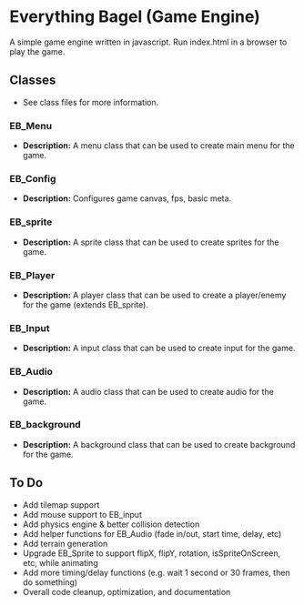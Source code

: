 # Everything Bagel (Game Engine)
A simple game engine written in javascript. 
Run index.html in a browser to play the game.

## Classes
* See class files for more information.

### EB_Menu
* **Description:** A menu class that can be used to create main menu for the game.

### EB_Config
* **Description:** Configures game canvas, fps, basic meta.

### EB_sprite
* **Description:** A sprite class that can be used to create sprites for the game.

### EB_Player 
* **Description:** A player class that can be used to create a player/enemy for the game (extends EB_sprite).

### EB_Input
* **Description:** A input class that can be used to create input for the game.

### EB_Audio
* **Description:** A audio class that can be used to create audio for the game.

### EB_background
* **Description:** A background class that can be used to create background for the game.


## To Do
* Add tilemap support
* Add mouse support to EB_input
* Add physics engine & better collision detection
* Add helper functions for EB_Audio (fade in/out, start time, delay, etc)
* Add terrain generation
* Upgrade EB_Sprite to support flipX, flipY, rotation, isSpriteOnScreen, etc, while animating
* Add more timing/delay functions (e.g. wait 1 second or 30 frames, then do something)
* Overall code cleanup, optimization, and documentation


